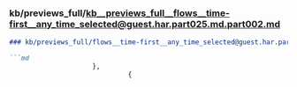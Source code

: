 ### kb/previews_full/kb__previews_full__flows__time-first__any_time_selected@guest.har.part025.md.part002.md

```md
### kb/previews_full/flows__time-first__any_time_selected@guest.har.part025.md (part 002)

```md
                     },
                              {
             
```

```

```
